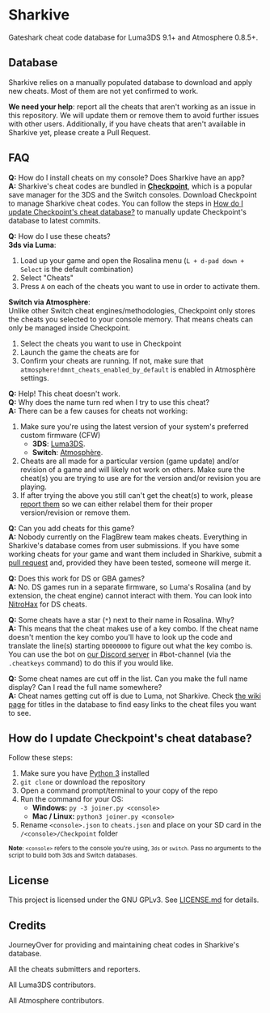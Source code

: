 # Sharkive

Gateshark cheat code database for Luma3DS 9.1+ and Atmosphere 0.8.5+.

## Database

Sharkive relies on a manually populated database to download and apply new cheats. Most of them are not yet confirmed to work.

**We need your help**: report all the cheats that aren't working as an issue in this repository. We will update them or remove them to avoid further issues with other users. Additionally, if you have cheats that aren't available in Sharkive yet, please create a Pull Request.

## FAQ
**Q:** How do I install cheats on my console? Does Sharkive have an app?<br>
**A:** Sharkive's cheat codes are bundled in [**Checkpoint**](https://github.com/FlagBrew/Checkpoint), which is a popular save manager for the 3DS and the Switch consoles. Download Checkpoint to manage Sharkive cheat codes. You can follow the steps in [How do I update Checkpoint's cheat database?](#compile-db) to manually update Checkpoint's database to latest commits.

**Q:** How do I use these cheats?<br>
**3ds via Luma**:
1. Load up your game and open the Rosalina menu (`L + d-pad down + Select` is the default combination)
2. Select "Cheats"
3. Press `A` on each of the cheats you want to use in order to activate them.

**Switch via Atmosphère**:<br>
Unlike other Switch cheat engines/methodologies, Checkpoint only stores the cheats you selected to your console memory. That means cheats can only be managed inside Checkpoint.
1. Select the cheats you want to use in Checkpoint
2. Launch the game the cheats are for
3. Confirm your cheats are running. If not, make sure that `atmosphere!dmnt_cheats_enabled_by_default` is enabled in Atmosphère settings.

**Q:** Help! This cheat doesn't work.<br>
**Q:** Why does the name turn red when I try to use this cheat?<br>
**A:** There can be a few causes for cheats not working:<br>
1. Make sure you're using the latest version of your system's preferred custom firmware (CFW)
    - **3DS**: [Luma3DS](https://github.com/AuroraWright/Luma3DS/releases/latest).
    - **Switch**: [Atmosphère](https://github.com/Atmosphere-NX/Atmosphere/releases/latest).
2. Cheats are all made for a particular version (game update) and/or revision of a game and will likely not work on others. Make sure the cheat(s) you are trying to use are for the version and/or revision you are playing.
3. If after trying the above you still can't get the cheat(s) to work, please [report them](https://github.com/FlagBrew/Sharkive/issues/new) so we can either relabel them for their proper version/revision or remove them.

**Q:** Can you add cheats for this game?<br>
**A:** Nobody currently on the FlagBrew team makes cheats. Everything in Sharkive's database comes from user submissions. If you have some working cheats for your game and want them included in Sharkive, submit a [pull request](https://github.com/FlagBrew/Sharkive/pulls) and, provided they have been tested, someone will merge it.

**Q:** Does this work for DS or GBA games?<br>
**A:** No. DS games run in a separate firmware, so Luma's Rosalina (and by extension, the cheat engine) cannot interact with them. You can look into [NitroHax](https://github.com/chishm/nitrohax) for DS cheats.

**Q:** Some cheats have a star (`*`) next to their name in Rosalina. Why?<br>
**A:** This means that the cheat makes use of a key combo. If the cheat name doesn't mention the key combo you'll have to look up the code and translate the line(s) starting `DD000000` to figure out what the key combo is. You can use the bot on [our Discord server](https://discord.gg/bGKEyfY) in #bot-channel (via the `.cheatkeys` command) to do this if you would like.

**Q:** Some cheat names are cut off in the list. Can you make the full name display? Can I read the full name somewhere?<br>
**A:** Cheat names getting cut off is due to Luma, not Sharkive. Check [the wiki page](https://github.com/FlagBrew/Sharkive/wiki/3DS-games-in-the-database) for titles in the database to find easy links to the cheat files you want to see.


## <a name="compile-db"></a>How do I update Checkpoint's cheat database?
Follow these steps:<br>
1. Make sure you have [Python 3](https://www.python.org/downloads/) installed
2. `git clone` or download the repository
3. Open a command prompt/terminal to your copy of the repo
4. Run the command for your OS:
    - **Windows:** `py -3 joiner.py <console>`
    - **Mac / Linux:** `python3 joiner.py <console>`
5. Rename `<console>.json` to `cheats.json` and place on your SD card in the `/<console>/Checkpoint` folder<br>

<sub>**Note**: `<console>` refers to the console you're using, `3ds` or `switch`. Pass no arguments to the script to build both 3ds and Switch databases.</sub><br>

## License

This project is licensed under the GNU GPLv3. See [LICENSE.md](https://github.com/FlagBrew/Sharkive/blob/master/LICENSE) for details.

## Credits

JourneyOver for providing and maintaining cheat codes in Sharkive's database.

All the cheats submitters and reporters.

All Luma3DS contributors.

All Atmosphere contributors.